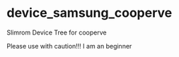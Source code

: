 # device_samsung_cooperve
Slimrom Device Tree for cooperve

Please use with caution!!! I am an beginner
